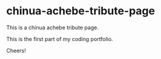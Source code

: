 # chinua-achebe-tribute-page

This is a chinua achebe tribute page.

This is the first part of my coding portfolio.

Cheers!
